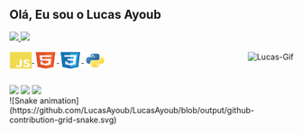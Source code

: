 ## Olá, Eu sou o Lucas Ayoub 
 <div>
  <a href="https://github.com/LucasAyoub">
  <img height="180em" src="https://github-readme-stats.vercel.app/api?username=LucasAyoub&show_icons=true&theme=dracula&include_all_commits=true&count_private=true"/>
  <img height="180em" src="https://github-readme-stats.vercel.app/api/top-langs/?username=LucasAyoub&layout=compact&langs_count=7&theme=dracula"/>
</div>
<div style="display: inline_block"><br>
  <img align="center" alt="Lucas-Js" height="30" width="40" src="https://raw.githubusercontent.com/devicons/devicon/master/icons/javascript/javascript-plain.svg">
  <img align="center" alt="Lucas-HTML" height="30" width="40" src="https://raw.githubusercontent.com/devicons/devicon/master/icons/html5/html5-original.svg">
  <img align="center" alt="Lucas-CSS" height="30" width="40" src="https://raw.githubusercontent.com/devicons/devicon/master/icons/css3/css3-original.svg">
  <img align="center" alt="Lucas-Python" height="30" width="40" src="https://raw.githubusercontent.com/devicons/devicon/master/icons/python/python-original.svg">
  <img align="right" alt="Lucas-Gif" src="https://cdn.discordapp.com/attachments/795358919417397249/825430589581688872/hi.gif">
</div>
  
  ##
  
  <div> 
  <a href="https://www.instagram.com/luc.ayoub/" target="_blank"><img src="https://img.shields.io/badge/-Instagram-%23E4405F?style=for-the-badge&logo=instagram&logoColor=white" target="_blank"></a>
  <a href = "mailto:lucas.ayoub123@gmail.com"><img src="https://img.shields.io/badge/-Gmail-%23333?style=for-the-badge&logo=gmail&logoColor=white" target="_blank"></a>
  <a href="https://www.linkedin.com/in/lucas-ayoub-549a72201/" target="_blank"><img src="https://img.shields.io/badge/-LinkedIn-%230077B5?style=for-the-badge&logo=linkedin&logoColor=white" target="_blank"></a> 
    </div>
     ![Snake animation](https://github.com/LucasAyoub/LucasAyoub/blob/output/github-contribution-grid-snake.svg)
 
